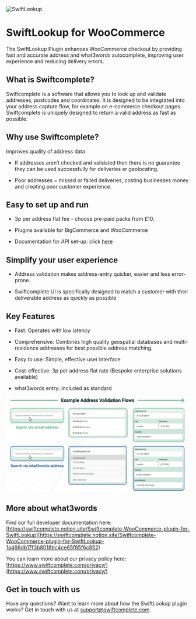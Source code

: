 ![SwiftLookup](./assets/screenshot-1.jpg)


# SwiftLookup for WooCommerce
The SwiftLookup Plugin enhances WooCommerce checkout by providing fast and accurate address and what3words autocomplete, improving user experience and reducing delivery errors.

## What is Swiftcomplete?
Swiftcomplete is a software that allows you to look up and validate addresses, postcodes and coordinates. It is designed to be integrated into your address capture flow, for example on e-commerce checkout pages. Swiftcomplete is uniquely designed to return a valid address as fast as possible.

## Why use Swiftcomplete?

Improves quality of address data

- If addresses aren’t checked and validated then there is no guarantee they can be used successfully for deliveries or geolocating.
    
- Poor addresses = missed or failed deliveries, costing businesses money and creating poor customer experience.
    

## Easy to set up and run

- 3p per address flat fee - choose pre-paid packs from £10.
    
- Plugins available for BigCommerce and WooCommerce
    
- Documentation for API set-up: click [here](https://swiftcomplete.notion.site/Swiftcomplete-Integration-Docs-1a466db17f3b80a18a63dced29d4cfb5?pvs=4)
    

## Simplify your user experience

- Address validation makes address-entry quicker, easier and less error-prone.
    
- Swiftcomplete UI is specifically designed to match a customer with their deliverable address as quickly as possible
    

## Key Features

- Fast: Operates with low latency
    
- Comprehensive: Combines high quality geospatial databases and multi-residence addresses for best possible address matching.
    
- Easy to use: Simple, effective user interface
    
- Cost-effective: 3p per address flat rate (Bespoke enterprise solutions available)
    
- what3words entry: included as standard

![SwiftLookup flows](./assets/screenshot-2.png)
    

## More about what3words

Find our full developer documentation here:
[https://swiftcomplete.notion.site/Swiftcomplete-WooCommerce-plugin-for-SwiftLookup](https://swiftcomplete.notion.site/Swiftcomplete-WooCommerce-plugin-for-SwiftLookup-1a466db17f3b8018bc4ce65f85f6c852)

You can learn more about our privacy policy here:
[https://www.swiftcomplete.com/privacy/](https://www.swiftcomplete.com/privacy/)


## Get in touch with us

Have any questions? Want to learn more about how the SwiftLookup plugin works? Get in touch with us at [support@swiftcomplete.com](mailto:support@swiftcomplete.com).